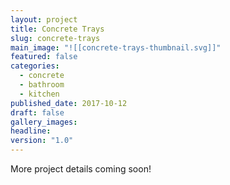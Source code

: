 ```yaml
---
layout: project
title: Concrete Trays
slug: concrete-trays
main_image: "![[concrete-trays-thumbnail.svg]]"
featured: false
categories:
  - concrete
  - bathroom
  - kitchen
published_date: 2017-10-12
draft: false
gallery_images: 
headline: 
version: "1.0"
---
```


More project details coming soon!